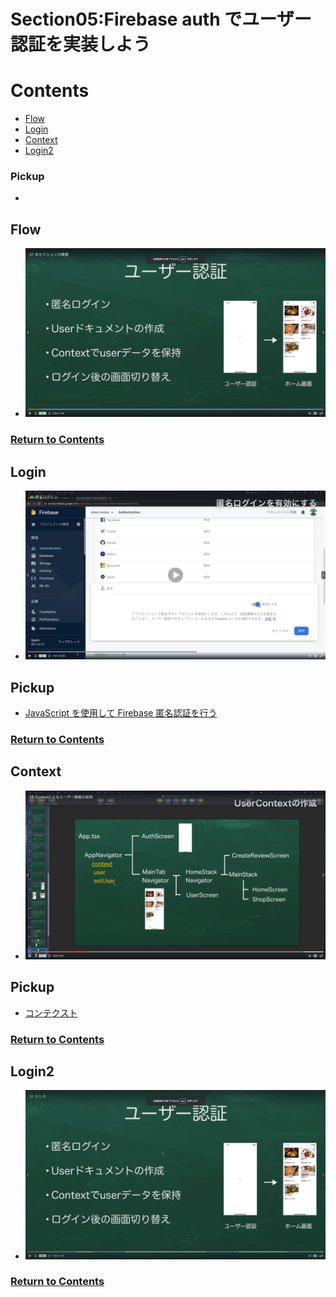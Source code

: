 # Section05:Firebase auth でユーザー認証を実装しよう

<a id = "contents">

# Contents
* [Flow](#flow)
* [Login](#Login)
* [Context](#Context)
* [Login2](#Login2)

### Pickup
* 


<a id = "flow">

## Flow
* ![Image](../src/Section05/images/init001.png)

### [Return to Contents](#contents)


<a id = "Login">

## Login
* ![Image](../src/Section05/images/login001.png)

## Pickup
* [JavaScript を使用して Firebase 匿名認証を行う](https://firebase.google.com/docs/auth/web/anonymous-auth?hl=ja)

### [Return to Contents](#contents)


<a id = "Context">

## Context
* ![Image](../src/Section05/images/conte001.png)

## Pickup
* [コンテクスト](https://ja.reactjs.org/docs/context.html)

### [Return to Contents](#contents)


<a id = "Login2">

## Login2
* ![Image](../src/Section05/images/loginin001.png)

### [Return to Contents](#contents)